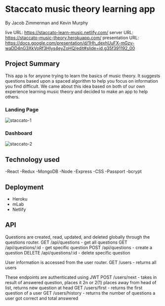 # Staccato music theory learning app
By Jacob Zimmerman and Kevin Murphy

live URL: https://staccato-learn-music.netlify.com/
server URL: https://staccato-music-theory.herokuapp.com/
presentation URL: https://docs.google.com/presentation/d/1Hh_dexhUuFX-mGzv-waDD4nG3XkVoRf3HIys4eyZoHQ/edit#slide=id.g35f391192_00

## Project Summary
This app is for anyone trying to learn the basics of music theory. It suggests questions based upon a spaced algorithm to help you focus on information you find difficult. We came about this idea based on both of our own experience learning music theory and decided to make an app to help others.

### Landing Page
![staccato-1](https://user-images.githubusercontent.com/16858183/42684217-50d4a968-8644-11e8-8c6e-44f0feb0734a.PNG)

### Dashboard
![staccato-2](https://user-images.githubusercontent.com/16858183/42684255-6788f3e4-8644-11e8-99c7-ff4b2f9b3cb1.PNG)

## Technology used
-React
-Redux
-MongoDB
-Node
-Express
-CSS
-Passport
-bcrypt

## Deployment
- Heroku
- mLab
- Netlify

## API

Questions are created, read, updated, and deleted globally through the questions router.
GET /api/questions - get all questions
GET /api/questions/:id - get specific question
POST /api/questions - create a question
DELETE /api/questions/:id - delete specific question

User information is accessed from the user router.
GET /users - returns all users

These endpoints are authenticated using JWT
POST /users/next - takes in result of answered question, places it 2n or 2(1) places away from head of list, returns new question at head
GET /users/first - returns the first question of a user
GET /users/history - returns the number of questions a user got correct and total answered
